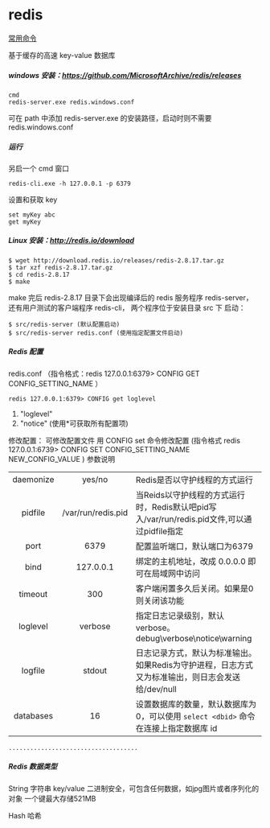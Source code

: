 # redis

[常用命令](redis/1.md)

基于缓存的高速 key-value 数据库

##### windows 安装：https://github.com/MicrosoftArchive/redis/releases

	cmd
    redis-server.exe redis.windows.conf
可在 path 中添加 redis-server.exe 的安装路径，启动时则不需要 redis.windows.conf
##### 运行
另启一个 cmd 窗口

    redis-cli.exe -h 127.0.0.1 -p 6379
  设置和获取 key

    set myKey abc
    get myKey

##### Linux 安装：http://redis.io/download

	$ wget http://download.redis.io/releases/redis-2.8.17.tar.gz
	$ tar xzf redis-2.8.17.tar.gz
	$ cd redis-2.8.17
	$ make

  make 完后 redis-2.8.17 目录下会出现编译后的 redis 服务程序 redis-server， 还有用户测试的客户端程序 redis-cli， 两个程序位于安装目录 src 下
  启动：
  
	$ src/redis-server (默认配置启动)
	$ src/redis-server redis.conf (使用指定配置文件启动)
  
##### Redis 配置
  redis.conf
    （指令格式：redis 127.0.0.1:6379> CONFIG GET CONFIG_SETTING_NAME ）

	redis 127.0.0.1:6379> CONFIG get loglevel
    
  1) "loglevel"
  2) "notice"
  (使用*可获取所有配置项)
  
修改配置：
    可修改配置文件
    用 CONFIG set 命令修改配置
      (指令格式 redis 127.0.0.1:6739> CONFIG SET CONFIG_SETTING_NAME NEW_CONFIG_VALUE )
  参数说明

| | | |
| :--: | :--: | :-- |
| daemonize | yes/no |Redis是否以守护线程的方式运行 |
| pidfile| /var/run/redis.pid | 当Reids以守护线程的方式运行时，Redis默认吧pid写入/var/run/redis.pid文件,可以通过pidfile指定 |
| port | 6379 | 配置监听端口，默认端口为6379 |
| bind |127.0.0.1 | 绑定的主机地址，改成 0.0.0.0 即可在局域网中访问 |
| timeout | 300 | 客户端闲置多久后关闭。如果是0则关闭该功能 |
| loglevel | verbose | 指定日志记录级别，默认verbose。 debug\verbose\notice\warning |
| logfile| stdout | 日志记录方式，默认为标准输出。如果Redis为守护进程，日志方式又为标准输出，则日志会发送给/dev/null |
| databases | 16 | 设置数据库的数量，默认数据库为0，可以使用 `select <dbid>` 命令在连接上指定数据库 id |

    ....................................
    
##### Redis 数据类型
String 字符串  key/value
    二进制安全，可包含任何数据，如jpg图片或者序列化的对象
    一个键最大存储521MB

Hash 哈希
    
